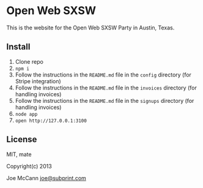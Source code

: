 Open Web SXSW
=

This is the website for the Open Web SXSW Party in Austin, Texas.


Install
-

1. Clone repo
2. `npm i`
3. Follow the instructions in the `README.md` file in the `config` directory (for Stripe integration)
4. Follow the instructions in the `README.md` file in the `invoices` directory (for handling invoices)
4. Follow the instructions in the `README.md` file in the `signups` directory (for handling invoices)
5. `node app`
6. `open http://127.0.0.1:3100`

License
-

MIT, mate

Copyright(c) 2013 

Joe McCann <joe@subprint.com>
